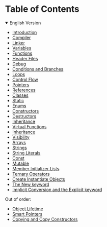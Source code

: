 # Table of Contents 
<details open>
  <summary>English Version</summary>

- [Introduction](Part1.md#introduction)
- [Compiler](Part1.md#compiler)
- [Linker](Part1.md#linker)
- [Variables](Part1.md#variables)
- [Functions](Part1.md#functions)
- [Header Files](Part1.md#header-files)
- [Debug](Part1.md#debug)
- [Conditions and Branches](Part1.md#conditions-and-branches)
- [Loops](Part1.md#loops)
- [Control Flow](Part1.md#control-flow)
- [Pointers](Part1.md#pointers)
- [References](Part1.md#references)
- [Classes](Part1.md#classes)
- [Static](Part1.md#static)
- [Enums](Part1.md#enums)
- [Constructors](Part2.md#constructors)
- [Destructors](Part2.md#destructors)
- [Inheritance](Part2.md#inheritance)
- [Virtual Functions](Part2.md#virtual-functions)
- [Inheritance](Part2.md#inheritance)
- [Visibility](Part2.md#visibility)
- [Arrays](Part2.md#arrays)
- [Strings](Part2.md#strings)
- [String Literals](Part2.md#string-literals)
- [Const](Part3.md#const)
- [Mutable](Part3.md#mutable)
- [Member Initializer Lists](Part3.md#member-initializer-lists)
- [Ternary Operators](Part3.md#ternary-operators)
- [Create Instantiate Objects](Part3.md#create-instantiate-objects)
- [The New keyword](Part3.md#the-new-keyword)
- [Implicit Conversion and the Explicit keyword](Part3.md#implicit-conversion-and-the-explicit-keyword)

Out of order:

- [Object Lifetime](Part4.md#object-lifetime)
- [Smart Pointers](Part4.md#smart-pointers)
- [Copying and Copy Constructors](Part4.md#copying-and-copy-constructors)

</details>


